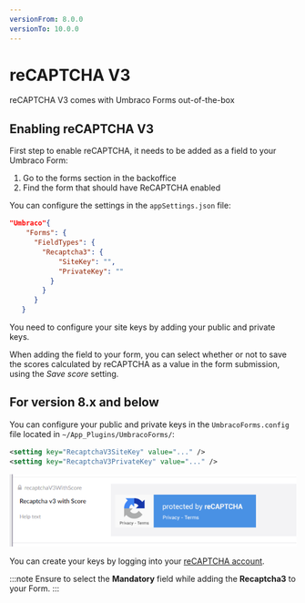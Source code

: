 ```yaml
---
versionFrom: 8.0.0
versionTo: 10.0.0
---
```


# reCAPTCHA V3

reCAPTCHA V3 comes with Umbraco Forms out-of-the-box

## Enabling reCAPTCHA V3

First step to enable reCAPTCHA, it needs to be added as a field to your Umbraco Form:

1. Go to the forms section in the backoffice
2. Find the form that should have ReCAPTCHA enabled

You can configure the settings in the `appSettings.json` file:

```json
"Umbraco"{
    "Forms": {
      "FieldTypes": {
        "Recaptcha3": {
            "SiteKey": "",
            "PrivateKey": ""
          }
        }
      }
   }
```

You need to configure your site keys by adding your public and private keys.

When adding the field to your form, you can select whether or not to save the scores calculated by reCAPTCHA as a value in the form submission, using the _Save score_ setting.

## For version 8.x and below

You can configure your public and private keys in the `UmbracoForms.config` file located in `~/App_Plugins/UmbracoForms/`:

```xml
<setting key="RecaptchaV3SiteKey" value="..." />
<setting key="RecaptchaV3PrivateKey" value="..." />
```

![reCAPTCHA v2](images/recaptcha3-v9.png)

You can create your keys by logging into your [reCAPTCHA account](https://www.google.com/recaptcha/).

:::note
Ensure to select the **Mandatory** field while adding the **Recaptcha3** to your Form.
:::
